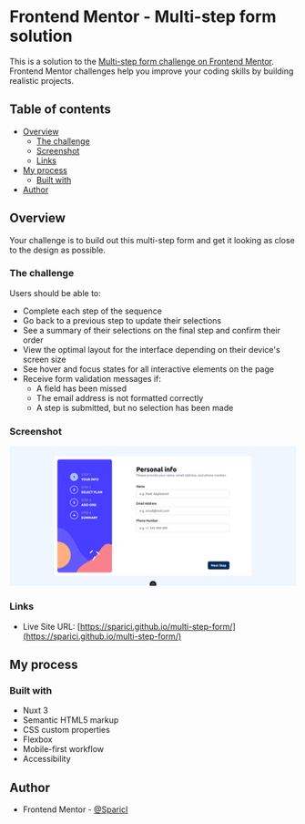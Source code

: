 # Frontend Mentor - Multi-step form solution

This is a solution to the [Multi-step form challenge on Frontend Mentor](https://www.frontendmentor.io/challenges/multistep-form-YVAnSdqQBJ). Frontend Mentor challenges help you improve your coding skills by building realistic projects.

## Table of contents

- [Overview](#overview)
  - [The challenge](#the-challenge)
  - [Screenshot](#screenshot)
  - [Links](#links)
- [My process](#my-process)
  - [Built with](#built-with)
- [Author](#author)

## Overview

Your challenge is to build out this multi-step form and get it looking as close to the design as possible.

### The challenge

Users should be able to:

- Complete each step of the sequence
- Go back to a previous step to update their selections
- See a summary of their selections on the final step and confirm their order
- View the optimal layout for the interface depending on their device's screen size
- See hover and focus states for all interactive elements on the page
- Receive form validation messages if:
  - A field has been missed
  - The email address is not formatted correctly
  - A step is submitted, but no selection has been made

### Screenshot

![Frontend Mentor Interactive card details form solution](/images/screenshot.png)

### Links

- Live Site URL: [https://sparici.github.io/multi-step-form/](https://sparici.github.io/multi-step-form/)

## My process

### Built with

- Nuxt 3
- Semantic HTML5 markup
- CSS custom properties
- Flexbox
- Mobile-first workflow
- Accessibility

## Author

- Frontend Mentor - [@SparicI](https://www.frontendmentor.io/profile/SparicI)

